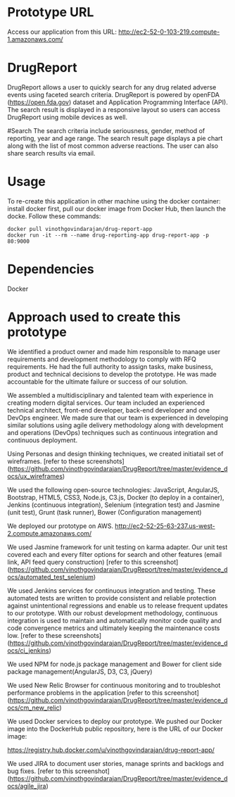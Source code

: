 # Prototype URL
Access our application from this URL: http://ec2-52-0-103-219.compute-1.amazonaws.com/

# DrugReport
DrugReport allows a user to quickly search for any drug related adverse events using faceted search criteria.  DrugReport is powered by openFDA (https://open.fda.gov) dataset and Application Programming Interface (API). The search result is displayed in a responsive layout so users can access DrugReport using mobile devices as well.

#Search
The search criteria include seriousness, gender, method of reporting, year and age range. The search result page displays a pie chart along with the list of most common adverse reactions. The user can also share search results via email.

# Usage
To re-create this application in other machine using the docker container: install docker first, pull our docker image from Docker Hub, then launch the docke. Follow these commands:

```
docker pull vinothgovindarajan/drug-report-app
docker run -it --rm --name drug-reporting-app drug-report-app -p 80:9000
```
# Dependencies

Docker

# Approach used to create this prototype

We identified a product owner and made him responsible to manage user requirements and development methodology to comply with RFQ requirements. He had the full authority to assign tasks, make business, product and technical decisions to develop the prototype. He was made accountable for the ultimate failure or success of our solution.

We assembled a multidisciplinary and talented team with experience in creating modern digital services. Our team included an experienced technical architect, front-end developer, back-end developer and one DevOps engineer. We made sure that our team is experienced in developing similar solutions using agile delivery methodology along with development and operations (DevOps) techniques such as continuous integration and continuous deployment.

Using Personas and design thinking techniques, we created initiatail set of wireframes. [refer to these screenshots] (https://github.com/vinothgovindarajan/DrugReport/tree/master/evidence_docs/ux_wireframes)

We used the following open-source technologies: JavaScript, AngularJS, Bootstrap, HTML5, CSS3, Node.js, C3.js, Docker (to deploy in a container), Jenkins (continuous integration), Selenium (integration test) and Jasmine (unit test), Grunt (task runner), Bower (Configuration management)

We deployed our prototype on AWS.
http://ec2-52-25-63-237.us-west-2.compute.amazonaws.com/

We used Jasmine framework for unit testing on karma adapter. Our unit test covered each and every filter options for search and other features (email link, API feed query construction) [refer to this screenshot] (https://github.com/vinothgovindarajan/DrugReport/tree/master/evidence_docs/automated_test_selenium)

We used Jenkins services for continuous integration and testing. These automated tests are written to provide consistent and reliable protection against unintentional regressions and enable us to release frequent updates to our prototype.  With our robust development methodology, continuous integration is used to maintain and automatically monitor code quality and code convergence metrics and ultimately keeping the maintenance costs low. [refer to these screenshots] (https://github.com/vinothgovindarajan/DrugReport/tree/master/evidence_docs/ci_jenkins)

We used NPM for node.js package management and Bower for client side package management(AngularJS, D3, C3, jQuery)

We used New Relic Browser for continuous monitoring and to troubleshot performance problems in the application [refer to this screenshot] (https://github.com/vinothgovindarajan/DrugReport/tree/master/evidence_docs/cm_new_relic)

We used Docker services to deploy our prototype. We pushed our Docker image into the DockerHub public repository, here is the URL of our Docker image: 

https://registry.hub.docker.com/u/vinothgovindarajan/drug-report-app/

We used JIRA to document user stories, manage sprints and backlogs and bug fixes. [refer to this screenshot] (https://github.com/vinothgovindarajan/DrugReport/tree/master/evidence_docs/agile_jira)






